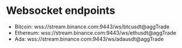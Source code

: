 # Websocket endpoints
- Bitcoin: wss://stream.binance.com:9443/ws/btcusdt@aggTrade
- Ethereum: wss://stream.binance.com:9443/ws/ethusdt@aggTrade
- Ada: wss://stream.binance.com:9443/ws/adausdt@aggTrade
